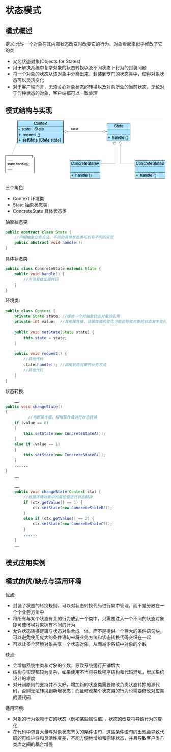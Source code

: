 # 状态模式

## 模式概述

定义:允许一个对象在其内部状态改变时改变它的行为。对象看起来似乎修改了它的类

* 又名状态对象(Objects for States)
* 用于解决系统中复杂对象的状态转换以及不同状态下行为的封装问题
* 将一个对象的状态从该对象中分离出来，封装到专门的状态类中，使得对象状态可以灵活变化
* 对于客户端而言，无须关心对象状态的转换以及对象所处的当前状态，无论对于何种状态的对象，客户端都可以一致处理

## 模式结构与实现

![](picture/StatePattern.png)

三个角色:

* Context 环境类
* State 抽象状态类
* ConcreteState 具体状态类

抽象状态类:

```java
public abstract class State {
    //声明抽象业务方法，不同的具体状态类可以有不同的实现
    public abstract void handle();
}
```

具体状态类:

```java
public class ConcreteState extends State {
    public void handle() {
        //方法具体实现代码
    }
}
```

环境类:

```java
public class Context {
    private State state; //维持一个对抽象状态对象的引用
    private int value;  //其他属性值，该属性值的变化可能会导致对象的状态发生变化

    public void setState(State state) {
        this.state = state;
    }

    public void request() {
        //其他代码
        state.handle(); //调用状态对象的业务方法
        //其他代码
    }
}
```

状态转换:

```java
    ……
public void changeState()
{
          //判断属性值，根据属性值进行状态转换
	if (value == 0)
	{
		this.setState(new ConcreteStateA());
	}
	else if (value == 1)
	{
		this.setState(new ConcreteStateB());
	}
	......
}
    ……
```

```java
    ……
    public void changeState(Context ctx) {
        //根据环境对象中的属性值进行状态转换
        if (ctx.getValue() == 1) {
            ctx.setState(new ConcreteStateB());
        }
        else if (ctx.getValue() == 2) {
            ctx.setState(new ConcreteStateC());
        }
        ......
    }
    ……
```



## 模式应用实例

## 模式的优/缺点与适用环境

优点:

* 封装了状态的转换规则，可以对状态转换代码进行集中管理，而不是分散在一个个业务方法中
* 将所有与某个状态有关的行为放到一个类中，只需要注入一个不同的状态对象即可使环境对象拥有不同的行为
* 允许状态转换逻辑与状态对象合成一体，而不是提供一个巨大的条件语句块，可以避免使用庞大的条件语句来将业务方法和状态转换代码交织在一起
* 可以让多个环境对象共享一个状态对象，从而减少系统中对象的个数

缺点:

* 会增加系统中类和对象的个数，导致系统运行开销增大
* 结构与实现都较为复杂，如果使用不当将导致程序结构和代码混乱，增加系统设计的难度
* 对开闭原则的支持并不太好，增加新的状态类需要修改负责状态转换的源代码，否则无法转换到新增状态；而且修改某个状态类的行为也需要修改对应类的源代码

适用环境:

* 对象的行为依赖于它的状态（例如某些属性值），状态的改变将导致行为的变化
* 在代码中包含大量与对象状态有关的条件语句，这些条件语句的出现会导致代码的可维护性和灵活性变差，不能方便地增加和删除状态，并且导致客户类与类库之间的耦合增强